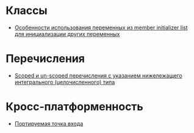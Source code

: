 # Классы

- [Особенности использования переменных из member initializer list для инициализации других переменных](member-initializer-list-params/)

# Перечисления

- [Scoped и un-scoped перечисления с указанием нижележащего интегрального (целочисленного) типа](syncfusion/cpp_succinctly/EnumSample)

# Кросс-платформенность

- [Портируемая точка входа](syncfusion/cpp_succinctly/pchar.h)
